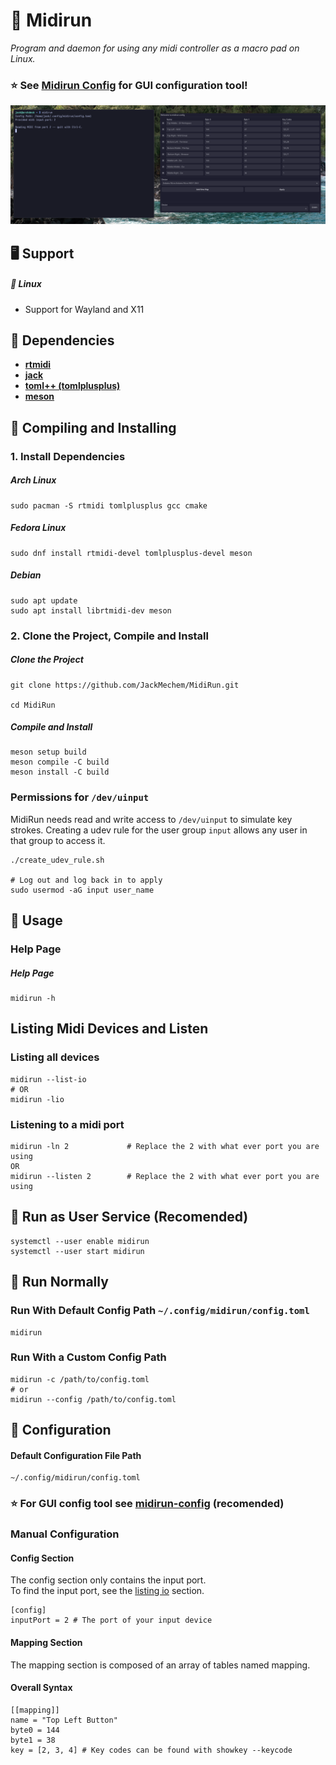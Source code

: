 # :musical_keyboard: Midirun

_Program and daemon for using any midi controller as a macro pad on Linux._

### :star: See [Midirun Config](https://github.com/JackMechem/midirun-config) for GUI configuration tool!

![demo](./media/demo.png)

## :desktop_computer: Support <a name="support"></a>

##### :penguin: Linux <a name="support-linux"></a>

- Support for Wayland and X11

## :battery: Dependencies <a name="dependencies"></a>

- [**rtmidi**](https://archlinux.org/packages/extra/x86_64/rtmidi/)
- [**jack**](https://jackaudio.org/downloads/)
- [**toml++ (tomlplusplus)**](https://archlinux.org/packages/extra/x86_64/tomlplusplus/)
- [**meson**](https://mesonbuild.com/)

## :electric_plug: Compiling and Installing <a name="comp-and-installing"></a>

### 1. Install Dependencies <a name="cai-1"></a>

##### Arch Linux <a name="cai-1-1"></a>

```
sudo pacman -S rtmidi tomlplusplus gcc cmake
```

##### Fedora Linux <a name="cai-1-2"></a>

```
sudo dnf install rtmidi-devel tomlplusplus-devel meson
```

##### Debian

```
sudo apt update
sudo apt install librtmidi-dev meson
```

### 2. Clone the Project, Compile and Install <a name="cai-2"></a>

##### Clone the Project <a name="cai-2-1"></a>

```
git clone https://github.com/JackMechem/MidiRun.git

cd MidiRun
```

##### Compile and Install <a name="cai-2-4"></a>

```
meson setup build
meson compile -C build
meson install -C build
```

### Permissions for `/dev/uinput`

MidiRun needs read and write access to `/dev/uinput` to simulate key strokes. Creating a udev rule for the user group `input` allows any user in that group to access it.

```
./create_udev_rule.sh

# Log out and log back in to apply
sudo usermod -aG input user_name
```

## :wrench: Usage <a name="usage"></a>

### Help Page <a name="help-page"></a>

##### Help Page

```
midirun -h
```

## Listing Midi Devices and Listen <a name="listing-io"></a>

### Listing all devices <a name="listing-io-1"></a>

```
midirun --list-io
# OR
midirun -lio
```

### Listening to a midi port <a name="listing-io-2"></a>

```
midirun -ln 2             # Replace the 2 with what ever port you are using
OR
midirun --listen 2        # Replace the 2 with what ever port you are using
```

## :car: Run as User Service (Recomended)

```
systemctl --user enable midirun
systemctl --user start midirun
```

## :taxi: Run Normally <a name="running"></a>

### Run With Default Config Path `~/.config/midirun/config.toml`

```
midirun
```

### Run With a Custom Config Path <a name="running-custom"></a>

```
midirun -c /path/to/config.toml
# or
midirun --config /path/to/config.toml
```

## :wrench: Configuration <a name="configuration"></a>

#### Default Configuration File Path <a name="configuration-default-path"></a>

```
~/.config/midirun/config.toml
```

### :star: For GUI config tool see [**midirun-config**](https://github.com/JackMechem/midirun-config) (recomended)

### Manual Configuration

#### Config Section <a name="configuration-config"></a>

The config section only contains the input port.<br />
To find the input port, see the [listing io](#listing-io-1) section.

```
[config]
inputPort = 2 # The port of your input device
```

#### Mapping Section <a name="configuration-mapping"></a>

The mapping section is composed of an array of tables named mapping. <br />

#### Overall Syntax <a name="configuration-mapping-syntax"></a>

```
[[mapping]]
name = "Top Left Button"
byte0 = 144
byte1 = 38
key = [2, 3, 4] # Key codes can be found with showkey --keycode
```
